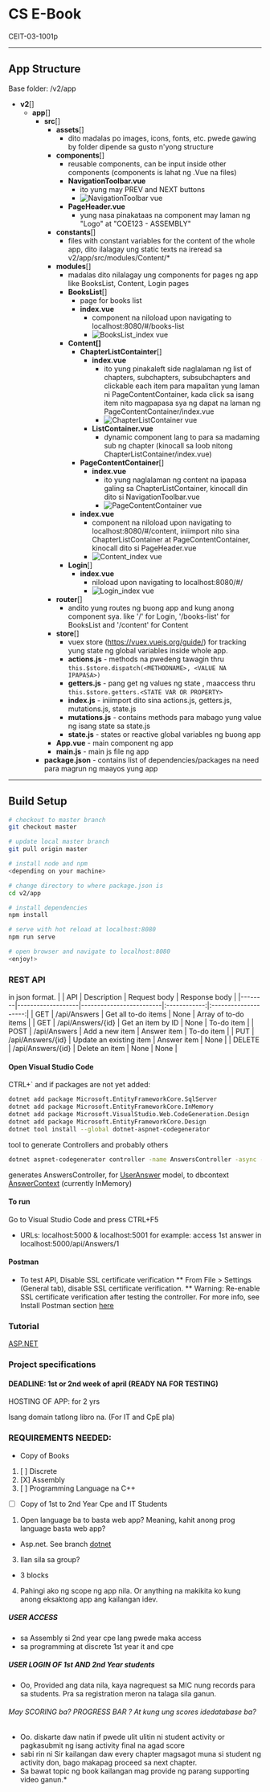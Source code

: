 # CS E-Book 
CEIT-03-1001p

---

## App Structure

Base folder: /v2/app

- **v2**[]
  - **app**[]
    - **src**[]
      - **assets**[]
        - dito madalas po images, icons, fonts, etc. pwede gawing by folder dipende sa gusto n'yong structure
      - **components**[]
        - reusable components, can be input inside other components (components is lahat ng .Vue na files)
        - **NavigationToolbar.vue**
          - ito yung may PREV and NEXT buttons
          - ![NavigationToolbar vue](https://user-images.githubusercontent.com/53966742/76689267-249ea080-666f-11ea-9bdd-b8dd9e2c8a66.png)
        - **PageHeader.vue**
          - yung nasa pinakataas na component may laman ng "Logo" at "COE123 - ASSEMBLY"
      - **constants**[]
        - files with constant variables for the content of the whole app, dito ilalagay ung static texts na ireread sa v2/app/src/modules/Content/* 
      - **modules**[]
        - madalas dito nilalagay ung components for pages ng app like BooksList, Content, Login pages
        - **BooksList**[]
          - page for books list
          - **index.vue**
            - component na niloload upon navigating to localhost:8080/#/books-list
            - ![BooksList_index vue](https://user-images.githubusercontent.com/53966742/76689272-3c762480-666f-11ea-820a-e59becdf7bf9.png)
        - **Content[]** 
          - **ChapterListContainter**[]
            - **index.vue**
              - ito yung pinakaleft side naglalaman ng list of chapters, subchapters, subsubchapters and clickable each item para mapalitan yung laman ni PageContentContainer, kada click sa isang item nito magpapasa sya ng dapat na laman ng PageContentContainer/index.vue
              - ![ChapterListContainer vue](https://user-images.githubusercontent.com/53966742/76689281-4730b980-666f-11ea-8166-deebdd44d300.png)
            - **ListContainer.vue**
              - dynamic component lang to para sa madaming sub ng chapter (kinocall sa loob nitong ChapterListContainer/index.vue)
          - **PageContentContainer**[]
            - **index.vue**
              - ito yung naglalaman ng content na ipapasa galing sa ChapterListContainer, kinocall din dito si NavigationToolbar.vue
              - ![PageContentContainer vue](https://user-images.githubusercontent.com/53966742/76689310-9b3b9e00-666f-11ea-8656-99a0ee870f37.png)
          - **index.vue**
            - component na niloload upon navigating to localhost:8080/#/content, iniimport nito sina ChapterListContainer at PageContentContainer, kinocall dito si PageHeader.vue
            - ![Content_index vue](https://user-images.githubusercontent.com/53966742/76689283-51eb4e80-666f-11ea-8430-65e495ed7f50.png)
        - **Login**[]
          - **index.vue**
            - niloload upon navigating to localhost:8080/#/
            - ![Login_index vue](https://user-images.githubusercontent.com/53966742/76689308-937bf980-666f-11ea-86b9-e80a8ba8b0b8.png)
      - **router**[]
        - andito yung routes ng buong app and kung anong component sya. like '/' for Login, '/books-list' for BooksList and '/content' for Content
      - **store**[]
        - vuex store (https://vuex.vuejs.org/guide/) for tracking yung state ng global variables inside whole app.
        - **actions.js** - methods na pwedeng tawagin thru `this.$store.dispatch(<METHODNAME>, <VALUE NA IPAPASA>)`
        - **getters.js** - pang get ng values ng state , maaccess thru `this.$store.getters.<STATE VAR OR PROPERTY>`
        - **index.js** - iniimport dito sina actions.js, getters.js, mutations.js, state.js
        - **mutations.js** - contains methods para mabago yung value ng isang state sa state.js
        - **state.js** - states or reactive global variables ng buong app
      - **App.vue** - main component ng app
      - **main.js** - main js file ng app
    - **package.json** - contains list of dependencies/packages na need para magrun ng maayos yung app
        




---

## Build Setup

``` bash
# checkout to master branch
git checkout master

# update local master branch
git pull origin master 

# install node and npm
<depending on your machine>

# change directory to where package.json is
cd v2/app

# install dependencies
npm install

# serve with hot reload at localhost:8080
npm run serve

# open browser and navigate to localhost:8080
<enjoy!>

```

### REST API
in json format.
|        | API	             | Description	           | Request body |	Response body        |
|--------|-------------------|-------------------------|:------------:|:--------------------:|
| GET    | /api/Answers      | Get all to-do items	   | None	        | Array of to-do items |
| GET    | /api/Answers/{id} | Get an item by ID	     | None	        | To-do item           |
| POST   | /api/Answers	     | Add a new item	         | Answer item  | To-do item           |
| PUT    | /api/Answers/{id} | Update an existing item | Answer item	| None                 |
| DELETE | /api/Answers/{id} | Delete an item          | None	        | None                 |
#### Open Visual Studio Code
CTRL+\`
and if packages are not yet added:
```bash
dotnet add package Microsoft.EntityFrameworkCore.SqlServer
dotnet add package Microsoft.EntityFrameworkCore.InMemory
dotnet add package Microsoft.VisualStudio.Web.CodeGeneration.Design
dotnet add package Microsoft.EntityFrameworkCore.Design
dotnet tool install --global dotnet-aspnet-codegenerator
```
tool to generate Controllers and probably others
```bash
dotnet aspnet-codegenerator controller -name AnswersController -async -api -m UserAnswer -dc AnswerContext -outDir Controllers
```
generates AnswersController, for [UserAnswer](https://raw.githubusercontent.com/pereav/cs-e-book/master/AnswerApi/Models/UserAnswer.cs) model, to dbcontext [AnswerContext]((https://raw.githubusercontent.com/pereav/cs-e-book/master/AnswerApi/Models/AnswerContext.cs)) (currently InMemory)

#### To run
Go to Visual Studio Code and press CTRL+F5
* URLs: localhost:5000 & localhost:5001
for example: access 1st answer in localhost:5000/api/Answers/1

#### Postman
* To test API, Disable SSL certificate verification
** From File > Settings (General tab), disable SSL certificate verification.
** Warning: Re-enable SSL certificate verification after testing the controller.
For more info, see Install Postman section [here](https://docs.microsoft.com/en-us/aspnet/core/tutorials/first-web-api?view=aspnetcore-3.1&tabs=visual-studio-code#install-postman)

### Tutorial
[ASP.NET](https://github.com/pereav/cs-e-book/issues/8)

### Project specifications
#### DEADLINE: 1st or 2nd week of april (READY NA FOR TESTING)
HOSTING OF APP: for 2 yrs

Isang domain tatlong libro na. (For IT and CpE pla)

### REQUIREMENTS NEEDED:
* Copy of Books
1. [ ] Discrete
2. [X]  Assembly
3. [ ] Programming Language na C++
* [ ] Copy of 1st to 2nd Year Cpe and IT Students

1. Open language ba to basta web app? Meaning, kahit anong prog language basta web app?	 
- Asp.net. See branch [dotnet](https://github.com/pereav/cs-e-book/tree/dotnet)
3. Ilan sila sa group?
- 3 blocks
4. Pahingi ako ng scope ng app nila. Or anything na makikita ko kung anong eksaktong app ang kailangan idev. 

##### USER ACCESS
* sa Assembly si 2nd year cpe lang pwede maka access
* sa programming at discrete 1st year it and cpe

##### USER LOGIN OF 1st AND 2nd Year students
- Oo, Provided ang data nila, kaya nagrequest sa MIC nung records para  sa students. Pra sa registration meron na talaga sila ganun.

###### May SCORING ba? PROGRESS BAR ? At kung ung scores idedatabase ba?
- Oo. diskarte daw natin if pwede ulit ulitin ni student activity or pagkasubmit ng isang activity final na agad score
- sabi rin ni Sir kailangan daw every chapter magsagot muna si student ng activity don, bago makapag proceed sa next chapter.
- Sa bawat topic ng book kailangan mag provide ng parang supporting video ganun.*
